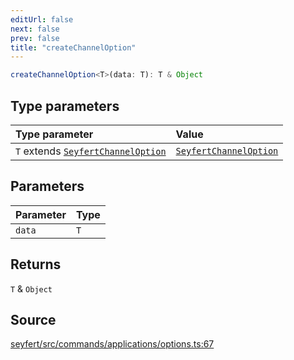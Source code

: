 ```yaml
---
editUrl: false
next: false
prev: false
title: "createChannelOption"
---
```


```ts
createChannelOption<T>(data: T): T & Object
```

## Type parameters

| Type parameter | Value |
| :------ | :------ |
| `T` extends [`SeyfertChannelOption`](/api/type-aliases/seyfertchanneloption/) | [`SeyfertChannelOption`](/api/type-aliases/seyfertchanneloption/) |

## Parameters

| Parameter | Type |
| :------ | :------ |
| `data` | `T` |

## Returns

`T` & `Object`

## Source

[seyfert/src/commands/applications/options.ts:67](https://github.com/potoland/potocuit/blob/fe122a1/src/commands/applications/options.ts#L67)

